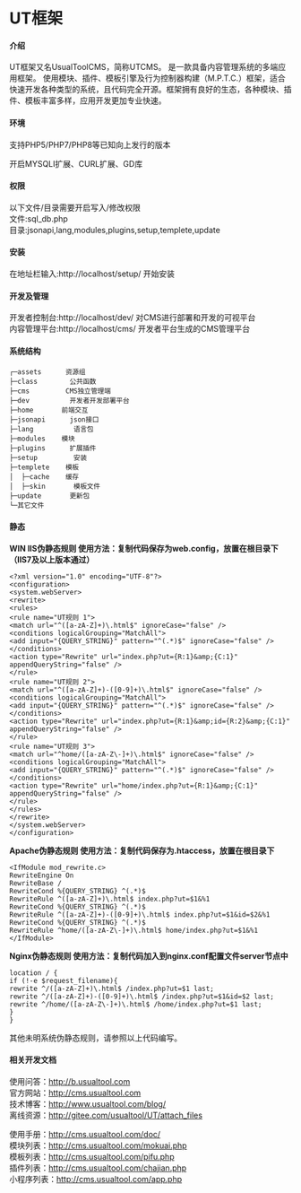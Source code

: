 # UT框架

#### 介绍
UT框架又名UsualToolCMS，简称UTCMS。
是一款具备内容管理系统的多端应用框架。
使用模块、插件、模板引擎及行为控制器构建（M.P.T.C.）框架，适合快速开发各种类型的系统，且代码完全开源。框架拥有良好的生态，各种模块、插件、模板丰富多样，应用开发更加专业快速。

#### 环境
支持PHP5/PHP7/PHP8等已知向上发行的版本

开启MYSQLI扩展、CURL扩展、GD库

#### 权限
以下文件/目录需要开启写入/修改权限                                                                
文件:sql_db.php                                                                                   
目录:jsonapi,lang,modules,plugins,setup,templete,update 

#### 安装
在地址栏输入:http://localhost/setup/ 开始安装 

#### 开发及管理
开发者控制台:http://localhost/dev/ 对CMS进行部署和开发的可视平台                                  
内容管理平台:http://localhost/cms/ 开发者平台生成的CMS管理平台 

#### 系统结构

```
┌─assets      资源组
├─class        公共函数  
├─cms         CMS独立管理端
├─dev          开发者开发部署平台
├─home       前端交互
├─jsonapi      json接口
├─lang          语言包
├─modules    模块
├─plugins      扩展插件
├─setup         安装
├─templete    模板
│  ├─cache    缓存 
│  ├─skin       模板文件
├─update       更新包
└─其它文件
```


#### 静态
 **WIN IIS伪静态规则
使用方法：复制代码保存为web.config，放置在根目录下（IIS7及以上版本通过）** 

```
<?xml version="1.0" encoding="UTF-8"?>
<configuration>
<system.webServer>
<rewrite>
<rules>
<rule name="UT规则 1">
<match url="^([a-zA-Z]+)\.html$" ignoreCase="false" />
<conditions logicalGrouping="MatchAll">
<add input="{QUERY_STRING}" pattern="^(.*)$" ignoreCase="false" />
</conditions>
<action type="Rewrite" url="index.php?ut={R:1}&amp;{C:1}" appendQueryString="false" />
</rule>
<rule name="UT规则 2">
<match url="^([a-zA-Z]+)-([0-9]+)\.html$" ignoreCase="false" />
<conditions logicalGrouping="MatchAll">
<add input="{QUERY_STRING}" pattern="^(.*)$" ignoreCase="false" />
</conditions>
<action type="Rewrite" url="index.php?ut={R:1}&amp;id={R:2}&amp;{C:1}" appendQueryString="false" />
</rule>
<rule name="UT规则 3">
<match url="^home/([a-zA-Z\-]+)\.html$" ignoreCase="false" />
<conditions logicalGrouping="MatchAll">
<add input="{QUERY_STRING}" pattern="^(.*)$" ignoreCase="false" />
</conditions>
<action type="Rewrite" url="home/index.php?ut={R:1}&amp;{C:1}" appendQueryString="false" />
</rule>
</rules>
</rewrite>
</system.webServer>
</configuration>
```

 **Apache伪静态规则
使用方法：复制代码保存为.htaccess，放置在根目录下** 

```
<IfModule mod_rewrite.c>
RewriteEngine On
RewriteBase /
RewriteCond %{QUERY_STRING} ^(.*)$
RewriteRule ^([a-zA-Z]+)\.html$ index.php?ut=$1&%1
RewriteCond %{QUERY_STRING} ^(.*)$
RewriteRule ^([a-zA-Z]+)-([0-9]+)\.html$ index.php?ut=$1&id=$2&%1
RewriteCond %{QUERY_STRING} ^(.*)$
RewriteRule ^home/([a-zA-Z\-]+)\.html$ home/index.php?ut=$1&%1
</IfModule>
```

 **Nginx伪静态规则
使用方法：复制代码加入到nginx.conf配置文件server节点中** 

```
location / {
if (!-e $request_filename){
rewrite ^/([a-zA-Z]+)\.html$ /index.php?ut=$1 last;
rewrite ^/([a-zA-Z]+)-([0-9]+)\.html$ /index.php?ut=$1&id=$2 last;
rewrite ^/home/([a-zA-Z\-]+)\.html$ /home/index.php?ut=$1 last;
}
}
```

其他未明系统伪静态规则，请参照以上代码编写。

#### 相关开发文档
使用问答：http://b.usualtool.com                                                                                         
官方网站：http://cms.usualtool.com                                                                 
技术博客：http://www.usualtool.com/blog/                                                           
离线资源：http://gitee.com/usualtool/UT/attach_files

使用手册：http://cms.usualtool.com/doc/                                                           
模块列表：http://cms.usualtool.com/mokuai.php                                                     
模板列表：http://cms.usualtool.com/pifu.php                                                       
插件列表：http://cms.usualtool.com/chajian.php                                                    
小程序列表：http://cms.usualtool.com/app.php